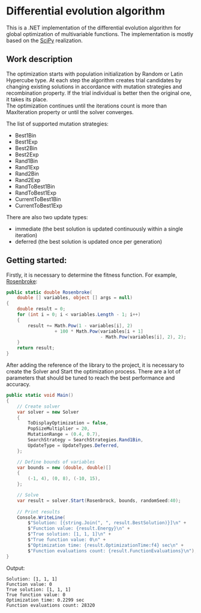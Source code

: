 ﻿# Differential evolution algorithm

This is a .NET implementation of the differential evolution algorithm for global optimization of multivariable functions.
The implementation is mostly based on the [SciPy](https://github.com/scipy/scipy/blob/v1.3.2/scipy/optimize/_differentialevolution.py) realization.

## Work description

The optimization starts with population initialization by Random or Latin Hypercube type.
At each step the algorithm creates trial candidates by changing existing solutions
in accordance with mutation strategies and recombination property.
If the trial individual is better then the original one, it takes its place.  
The optimization continues until the iterations count is more than MaxIteration property
or until the solver converges.

The list of supported mutation strategies:
- Best1Bin
- Best1Exp
- Best2Bin
- Best2Exp
- Rand1Bin
- Rand1Exp
- Rand2Bin
- Rand2Exp
- RandToBest1Bin
- RandToBest1Exp
- CurrentToBest1Bin
- CurrentToBest1Exp

There are also two update types:
- immediate (the best solution is updated continuously within a single iteration)
- deferred (the best solution is updated once per generation)

## Getting started:

Firstly, it is necessary to determine the fitness function. For example, [Rosenbroke](https://en.wikipedia.org/wiki/Rosenbrock_function):

```C#
public static double Rosenbroke(
    double [] variables, object [] args = null)
{
    double result = 0;
    for (int i = 0; i < variables.Length - 1; i++)
    {
        result += Math.Pow(1 - variables[i], 2)
                  + 100 * Math.Pow(variables[i + 1] 
                                   - Math.Pow(variables[i], 2), 2);
    }
    return result;
}  
```

After adding the reference of the library to the project, 
it is necessary to create the Solver and Start the optimization process. 
There are a lot of parameters that should be tuned to reach the best performance and accuracy.

```C#
public static void Main()
{
    // Create solver
    var solver = new Solver
    {
        ToDisplayOptimization = false,
        PopSizeMultiplier = 20,
        MutationRange = (0.4, 0.7),
        SearchStrategy = SearchStrategies.Rand1Bin,
        UpdateType = UpdateTypes.Deferred,
    };

    // Define bounds of variables
    var bounds = new (double, double)[]
    {
        (-1, 4), (0, 8), (-10, 15),
    };

    // Solve
    var result = solver.Start(Rosenbrock, bounds, randomSeed:40);
            
    // Print results
    Console.WriteLine(
        $"Solution: [{string.Join(", ", result.BestSolution)}]\n" +
        $"Function value: {result.Energy}\n" +
        $"True solution: [1, 1, 1]\n" +
        $"True function value: 0\n" +
        $"Optimization time: {result.OptimizationTime:f4} sec\n" +
        $"Function evaluations count: {result.FunctionEvaluations}\n");
}
```

Output:
```
Solution: [1, 1, 1]
Function value: 0
True solution: [1, 1, 1]
True function value: 0
Optimization time: 0.2299 sec
Function evaluations count: 28320
```